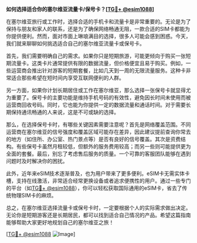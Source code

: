 **如何选择适合你的塞尔维亚流量卡/保号卡？[[TG💪+ @esim1088](https://t.me/s/esim1088)]**

在塞尔维亚旅行或工作时，选择合适的手机卡和流量卡是非常重要的。无论是为了保持与朋友和家人的联系，还是为了确保网络畅通无阻，一款合适的SIM卡都能为你提供便利。然而，面对市面上琳琅满目的选择，很多人可能会感到困惑。今天，我们就来聊聊如何挑选适合自己的塞尔维亚流量卡或保号卡。

首先，我们需要明确自己的需求。如果你只是短期旅游，可能更倾向于购买一张短期流量卡。这类卡片通常提供有限的数据流量，但价格便宜且易于购买。例如，一些运营商会推出针对游客的短期套餐，比如几天到一周的无限流量服务。这种卡非常适合那些希望在短时间内享受互联网便利的人群。

另一方面，如果你计划长期居住或工作在塞尔维亚，那么选择一张保号卡就显得尤为重要了。保号卡的主要功能是维持手机号码的有效性，避免因长时间未使用而被运营商回收号码。同时，它也能为你提供一定的数据流量和通话时间。对于需要长期保持通讯畅通的人来说，这是不可或缺的选择。

那么，在选择保号卡时，有哪些关键因素需要注意呢？首先是网络覆盖范围。不同运营商在塞尔维亚的信号强度和覆盖区域可能存在差异，因此建议提前查询你常去的地方（如住所、办公室、热门景点等）是否有良好的信号覆盖。其次是资费结构。有些保号卡虽然月租较低，但额外的服务费用较高；而另一些则可能提供更为全面的套餐。最后，别忘了考虑售后服务的质量。一个可靠的客服团队能够在遇到问题时及时解决你的困扰。

此外，近年来eSIM技术逐渐普及，也为用户带来了更多便利。eSIM卡无需实体卡槽，支持在线激活，非常适合经常更换设备或者追求便携性的用户。通过一些专门的平台（如[TG💪+ @esim1088](https://t.me/s/esim1088)），你可以轻松获取国际通用的eSIM卡，省去了传统物理SIM卡的麻烦。

总之，在塞尔维亚选择流量卡或保号卡时，一定要根据个人的实际需求做出决定。无论你是短期游客还是长期居民，都可以找到适合自己情况的产品。希望这篇指南能够帮助大家更好地规划自己的塞尔维亚之旅！

[[TG💪+ @esim1088](https://t.me/s/esim1088) ![Image](https://i.postimg.cc/4NQfJmqS/Snipaste-2025-05-13-00-14-12.png)]